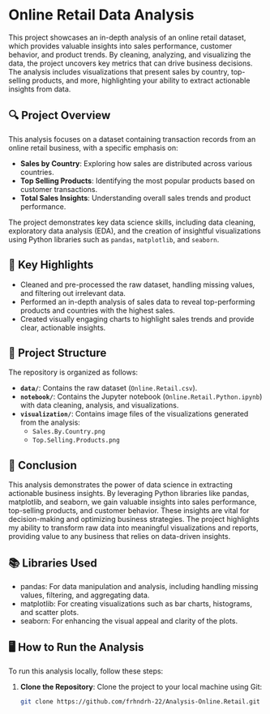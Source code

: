 # Online Retail Data Analysis

This project showcases an in-depth analysis of an online retail dataset, which provides valuable insights into sales performance, customer behavior, and product trends. By cleaning, analyzing, and visualizing the data, the project uncovers key metrics that can drive business decisions. The analysis includes visualizations that present sales by country, top-selling products, and more, highlighting your ability to extract actionable insights from data.

## 🔍 Project Overview

This analysis focuses on a dataset containing transaction records from an online retail business, with a specific emphasis on:
- **Sales by Country**: Exploring how sales are distributed across various countries.
- **Top Selling Products**: Identifying the most popular products based on customer transactions.
- **Total Sales Insights**: Understanding overall sales trends and product performance.

The project demonstrates key data science skills, including data cleaning, exploratory data analysis (EDA), and the creation of insightful visualizations using Python libraries such as `pandas`, `matplotlib`, and `seaborn`.

## 🚀 Key Highlights

- Cleaned and pre-processed the raw dataset, handling missing values, and filtering out irrelevant data.
- Performed an in-depth analysis of sales data to reveal top-performing products and countries with the highest sales.
- Created visually engaging charts to highlight sales trends and provide clear, actionable insights.

## 📂 Project Structure

The repository is organized as follows:

- **`data/`**: Contains the raw dataset (`Online.Retail.csv`).
- **`notebook/`**: Contains the Jupyter notebook (`Online.Retail.Python.ipynb`) with data cleaning, analysis, and visualizations.
- **`visualization/`**: Contains image files of the visualizations generated from the analysis:
  - `Sales.By.Country.png`
  - `Top.Selling.Products.png`

## 📑 Conclusion

This analysis demonstrates the power of data science in extracting actionable business insights. By leveraging Python libraries like pandas, matplotlib, and seaborn, we gain valuable insights into sales performance, top-selling products, and customer behavior. These insights are vital for decision-making and optimizing business strategies. The project highlights my ability to transform raw data into meaningful visualizations and reports, providing value to any business that relies on data-driven insights.

## 📚 Libraries Used

- pandas: For data manipulation and analysis, including handling missing values, filtering, and aggregating data.
- matplotlib: For creating visualizations such as bar charts, histograms, and scatter plots.
- seaborn: For enhancing the visual appeal and clarity of the plots.

## 🖥️ How to Run the Analysis

To run this analysis locally, follow these steps:

1. **Clone the Repository**:
   Clone the project to your local machine using Git:
   ```bash
   git clone https://github.com/frhndrh-22/Analysis-Online.Retail.git
